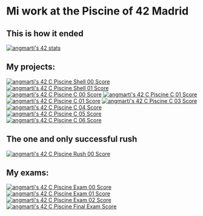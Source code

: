 # Mi work at the Piscine of **42 Madrid**

## This is how it ended
[![angmarti's 42 stats](https://badge42.vercel.app/api/v2/cl5nvqyx2001109jk9d48eq0s/stats?cursusId=9&coalitionId=piscine)](https://profile.intra.42.fr/users/angmarti)

## My projects:
[![angmarti's 42 C Piscine Shell 00 Score](https://badge42.vercel.app/api/v2/cl5nvqyx2001109jk9d48eq0s/project/2272876)](https://github.com/JaeSeoKim/badge42)
[![angmarti's 42 C Piscine Shell 01 Score](https://badge42.vercel.app/api/v2/cl5nvqyx2001109jk9d48eq0s/project/2275632)](https://github.com/JaeSeoKim/badge42)
[![angmarti's 42 C Piscine C 00 Score](https://badge42.vercel.app/api/v2/cl5nvqyx2001109jk9d48eq0s/project/2281120)](https://github.com/JaeSeoKim/badge42)
[![angmarti's 42 C Piscine C 01 Score](https://badge42.vercel.app/api/v2/cl5nvqyx2001109jk9d48eq0s/project/2286936)](https://github.com/JaeSeoKim/badge42)
[![angmarti's 42 C Piscine C 01 Score](https://badge42.vercel.app/api/v2/cl5nvqyx2001109jk9d48eq0s/project/2286936)](https://github.com/JaeSeoKim/badge42)
[![angmarti's 42 C Piscine C 03 Score](https://badge42.vercel.app/api/v2/cl5nvqyx2001109jk9d48eq0s/project/2298299)](https://github.com/JaeSeoKim/badge42)
[![angmarti's 42 C Piscine C 04 Score](https://badge42.vercel.app/api/v2/cl5nvqyx2001109jk9d48eq0s/project/2306429)](https://github.com/JaeSeoKim/badge42)
[![angmarti's 42 C Piscine C 05 Score](https://badge42.vercel.app/api/v2/cl5nvqyx2001109jk9d48eq0s/project/2311243)](https://github.com/JaeSeoKim/badge42)
[![angmarti's 42 C Piscine C 06 Score](https://badge42.vercel.app/api/v2/cl5nvqyx2001109jk9d48eq0s/project/2311914)](https://github.com/JaeSeoKim/badge42)

## The one and only successful rush
[![angmarti's 42 C Piscine Rush 00 Score](https://badge42.vercel.app/api/v2/cl5nvqyx2001109jk9d48eq0s/project/2281168)](https://github.com/JaeSeoKim/badge42)

## My exams:
[![angmarti's 42 C Piscine Exam 00 Score](https://badge42.vercel.app/api/v2/cl5nvqyx2001109jk9d48eq0s/project/2280244)](https://github.com/JaeSeoKim/badge42)
[![angmarti's 42 C Piscine Exam 01 Score](https://badge42.vercel.app/api/v2/cl5nvqyx2001109jk9d48eq0s/project/2289779)](https://github.com/JaeSeoKim/badge42)
[![angmarti's 42 C Piscine Exam 02 Score](https://badge42.vercel.app/api/v2/cl5nvqyx2001109jk9d48eq0s/project/2302844)](https://github.com/JaeSeoKim/badge42)
[![angmarti's 42 C Piscine Final Exam Score](https://badge42.vercel.app/api/v2/cl5nvqyx2001109jk9d48eq0s/project/2311626)](https://github.com/JaeSeoKim/badge42)

